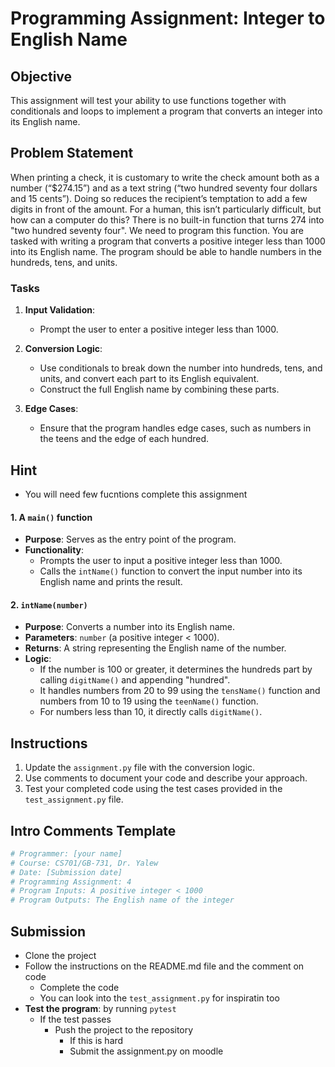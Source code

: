 # Programming Assignment: Integer to English Name

## Objective

This assignment will test your ability to use functions together with conditionals and loops to implement a program that converts an integer into its English name.

## Problem Statement

When printing a check, it is customary to write the check amount both as a number (“$274.15”) and as a text string (“two hundred seventy four dollars and 15 cents”). Doing so reduces the recipient’s temptation to add a few digits in front of the amount. For a human, this isn’t particularly difficult, but how can a computer do this? There is no built-in function that turns 274 into "two hundred seventy four". We need to program this function. You are tasked with writing a program that converts a positive integer less than 1000 into its English name. The program should be able to handle numbers in the hundreds, tens, and units.

### Tasks

1. **Input Validation**:

   - Prompt the user to enter a positive integer less than 1000.

2. **Conversion Logic**:

   - Use conditionals to break down the number into hundreds, tens, and units, and convert each part to its English equivalent.
   - Construct the full English name by combining these parts.

3. **Edge Cases**:
   - Ensure that the program handles edge cases, such as numbers in the teens and the edge of each hundred.

## Hint

 - You will need few fucntions complete this assignment

#### 1. A `main()` function
- **Purpose**: Serves as the entry point of the program.
- **Functionality**:
  - Prompts the user to input a positive integer less than 1000.
  - Calls the `intName()` function to convert the input number into its English name and prints the result.

#### 2. `intName(number)`
- **Purpose**: Converts a number into its English name.
- **Parameters**: `number` (a positive integer < 1000).
- **Returns**: A string representing the English name of the number.
- **Logic**:
  - If the number is 100 or greater, it determines the hundreds part by calling `digitName()` and appending "hundred".
  - It handles numbers from 20 to 99 using the `tensName()` function and numbers from 10 to 19 using the `teenName()` function.
  - For numbers less than 10, it directly calls `digitName()`.


## Instructions

1. Update the `assignment.py` file with the conversion logic.
2. Use comments to document your code and describe your approach.
3. Test your completed code using the test cases provided in the `test_assignment.py` file.

## Intro Comments Template

```python
# Programmer: [your name]
# Course: CS701/GB-731, Dr. Yalew
# Date: [Submission date]
# Programming Assignment: 4
# Program Inputs: A positive integer < 1000
# Program Outputs: The English name of the integer
```

## Submission

- Clone the project
- Follow the instructions on the README.md file and the comment on code
  - Complete the code
  - You can look into the `test_assignment.py` for inspiratin too
- **Test the program**: by running `pytest`
  - If the test passes
    - Push the project to the repository
      - If this is hard
      - Submit the assignment.py on moodle
